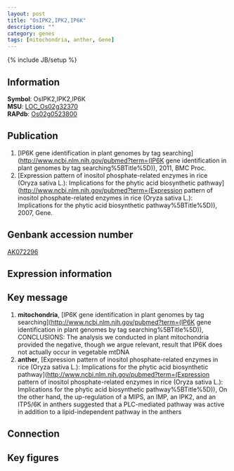```yaml
---
layout: post
title: "OsIPK2,IPK2,IP6K"
description: ""
category: genes
tags: [mitochondria, anther, Gene]
---
```

{% include JB/setup %}

## Information
__Symbol__: OsIPK2,IPK2,IP6K  
__MSU__: [LOC_Os02g32370](http://rice.plantbiology.msu.edu/cgi-bin/ORF_infopage.cgi?orf=LOC_Os02g32370)  
__RAPdb__: [Os02g0523800](http://rapdb.dna.affrc.go.jp/viewer/gbrowse_details/irgsp1?name=Os02g0523800)  

## Publication
1. [IP6K gene identification in plant genomes by tag searching](http://www.ncbi.nlm.nih.gov/pubmed?term=(IP6K gene identification in plant genomes by tag searching%5BTitle%5D)), 2011, BMC Proc.
2. [Expression pattern of inositol phosphate-related enzymes in rice (Oryza sativa L.): Implications for the phytic acid biosynthetic pathway](http://www.ncbi.nlm.nih.gov/pubmed?term=(Expression pattern of inositol phosphate-related enzymes in rice (Oryza sativa L.): Implications for the phytic acid biosynthetic pathway%5BTitle%5D)), 2007, Gene.

## Genbank accession number
[AK072296](http://www.ncbi.nlm.nih.gov/nuccore/AK072296)

## Expression information

## Key message
1. __mitochondria__, [IP6K gene identification in plant genomes by tag searching](http://www.ncbi.nlm.nih.gov/pubmed?term=(IP6K gene identification in plant genomes by tag searching%5BTitle%5D)),  CONCLUSIONS: The analysis we conducted in plant mitochondria provided the negative, though we argue relevant, result that IP6K does not actually occur in vegetable mtDNA
2. __anther__, [Expression pattern of inositol phosphate-related enzymes in rice (Oryza sativa L.): Implications for the phytic acid biosynthetic pathway](http://www.ncbi.nlm.nih.gov/pubmed?term=(Expression pattern of inositol phosphate-related enzymes in rice (Oryza sativa L.): Implications for the phytic acid biosynthetic pathway%5BTitle%5D)),  On the other hand, the up-regulation of a MIPS, an IMP, an IPK2, and an ITP5/6K in anthers suggested that a PLC-mediated pathway was active in addition to a lipid-independent pathway in the anthers

## Connection

## Key figures


